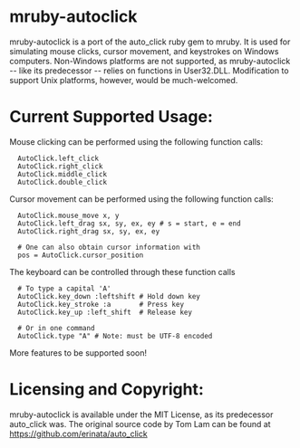 # mruby-autoclick

mruby-autoclick is a port of the auto_click ruby gem to mruby. It is used for simulating mouse clicks, cursor movement, and keystrokes on Windows computers. Non-Windows platforms are not supported, as mruby-autoclick -- like its predecessor -- relies on functions in User32.DLL. Modification to support Unix platforms, however, would be much-welcomed.

# Current Supported Usage:

Mouse clicking can be performed using the following function calls:

```
  AutoClick.left_click
  AutoClick.right_click
  AutoClick.middle_click
  AutoClick.double_click
```
Cursor movement can be performed using the following function calls:

```
  AutoClick.mouse_move x, y
  AutoClick.left_drag sx, sy, ex, ey # s = start, e = end
  AutoClick.right_drag sx, sy, ex, ey

  # One can also obtain cursor information with
  pos = AutoClick.cursor_position
```

The keyboard can be controlled through these function calls
```
  # To type a capital 'A'
  AutoClick.key_down :leftshift # Hold down key
  AutoClick.key_stroke :a       # Press key
  AutoClick.key_up :left_shift  # Release key

  # Or in one command
  AutoClick.type "A" # Note: must be UTF-8 encoded
```

More features to be supported soon!

# Licensing and Copyright:

mruby-autoclick is available under the MIT License, as its predecessor auto_click was. The original source code by Tom Lam can be found at https://github.com/erinata/auto_click
